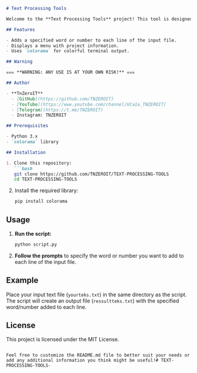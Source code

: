 

```markdown
# Text Processing Tools

Welcome to the **Text Processing Tools** project! This tool is designed to add a user-specified word or number to each line of a given text file. 

## Features

- Adds a specified word or number to each line of the input file.
- Displays a menu with project information.
- Uses `colorama` for colorful terminal output.

## Warning

☠️☠️☠️ **WARNING: ANY USE IS AT YOUR OWN RISK!** ☠️☠️☠️

## Author

- **TnZeroIT**
  - [GitHub](https://github.com/TNZEROIT)
  - [YouTube](https://www.youtube.com/channel/UCa1a_TNZEROIT)
  - [Telegram](https://t.me/TNZEROIT)
  - Instagram: TNZEROIT

## Prerequisites

- Python 3.x
- `colorama` library

## Installation

1. Clone this repository:
   ```bash
   git clone https://github.com/TNZEROIT/TEXT-PROCESSING-TOOLS
   cd TEXT-PROCESSING-TOOLS
   ```

2. Install the required library:
   ```bash
   pip install colorama
   ```

## Usage

1. **Run the script:**
   ```bash
   python script.py
   ```

2. **Follow the prompts** to specify the word or number you want to add to each line of the input file.

## Example

Place your input text file (`yourteks.txt`) in the same directory as the script. The script will create an output file (`ressultteks.txt`) with the specified word/number added to each line.

## License

This project is licensed under the MIT License.
```

Feel free to customize the README.md file to better suit your needs or add any additional information you think might be useful!# TEXT-PROCESSING-TOOLS-
